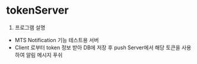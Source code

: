 # tokenServer
1. 프로그램 설명
- MTS Notification 기능 테스트용 서버
- Client 로부터 token 정보 받아 DB에 저장 후 push Server에서 해당 토큰을 사용하여 알림 메시지 푸쉬
